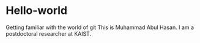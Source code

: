 # Hello-world
Getting familiar with the world of git 
This is Muhammad Abul Hasan. I am a postdoctoral researcher at KAIST.
